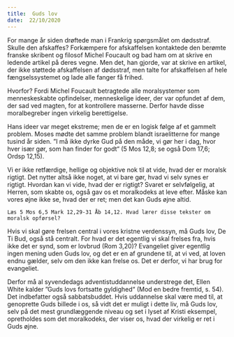 ```yaml
---
title:  Guds lov
date:  22/10/2020
---
```


For mange år siden drøftede man i Frankrig spørgsmålet om dødsstraf. Skulle den afskaffes? Forkæmpere for afskaffelsen kontaktede den berømte franske skribent og filosof Michel Foucault og bad ham om at skrive en ledende artikel på deres vegne. Men det, han gjorde, var at skrive en artikel, der ikke støttede afskaffelsen af dødsstraf, men talte for afskaffelsen af hele fængselssystemet og lade alle fanger få frihed.

Hvorfor? Fordi Michel Foucault betragtede alle moralsystemer som menneskeskabte opfindelser, menneskelige ideer, der var opfundet af dem, der sad ved magten, for at kontrollere masserne. Derfor havde disse moralbegreber ingen virkelig berettigelse.

Hans ideer var meget ekstreme; men de er en logisk følge af et gammelt problem. Moses mødte det samme problem blandt israelitterne for mange tusind år siden. ”I må ikke dyrke Gud på den måde, vi gør her i dag, hvor hver især gør, som han finder for godt“ (5 Mos 12,8; se også Dom 17,6; Ordsp 12,15).

Vi er ikke retfærdige, hellige og objektive nok til at vide, hvad der er moralsk rigtigt. Det nytter altså ikke noget, at vi bare gør, hvad vi selv synes er rigtigt. Hvordan kan vi vide, hvad der er rigtigt? Svaret er selvfølgelig, at Herren, som skabte os, også gav os et moralkodeks at leve efter. Måske kan vores øjne ikke se, hvad der er ret; men det kan Guds øjne altid.

`Læs 5 Mos 6,5 Mark 12,29-31 Åb 14,12. Hvad lærer disse tekster om moralsk opførsel?`

Hvis vi skal gøre frelsen central i vores kristne verdenssyn, må Guds lov, De Ti Bud, også stå centralt. For hvad er det egentlig vi skal frelses fra, hvis ikke det er synd, som er lovbrud (Rom 3,20)? Evangeliet giver egentlig ingen mening uden Guds lov, og det er en af grundene til, at vi ved, at loven endnu gælder, selv om den ikke kan frelse os. Det er derfor, vi har brug for evangeliet.

Derfor må al syvendedags adventistuddannelse understrege det, Ellen White kalder ”Guds lovs fortsatte gyldighed“ (Mod en bedre fremtid, s. 54). Det indbefatter også sabbatsbuddet. Hvis uddannelse skal være med til, at genoprette Guds billede i os, så vidt det er muligt i dette liv, må Guds lov, selv på det mest grundlæggende niveau og set i lyset af Kristi eksempel, opretholdes som det moralkodeks, der viser os, hvad der virkelig er ret i Guds øjne.